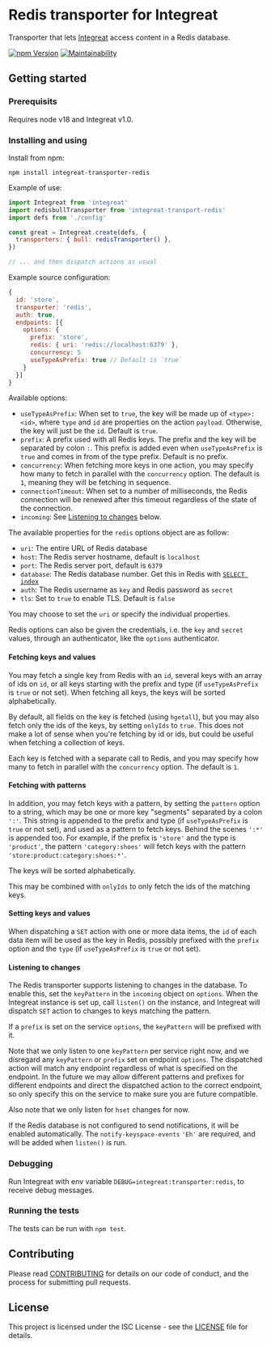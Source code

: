# Redis transporter for Integreat

Transporter that lets
[Integreat](https://github.com/integreat-io/integreat) access content in a Redis
database.

[![npm Version](https://img.shields.io/npm/v/integreat-transporter-redis.svg)](https://www.npmjs.com/package/integreat-transporter-redis)
[![Maintainability](https://api.codeclimate.com/v1/badges/ec5c6ab91498f0c064ab/maintainability)](https://codeclimate.com/github/integreat-io/integreat-transporter-redis/maintainability)

## Getting started

### Prerequisits

Requires node v18 and Integreat v1.0.

### Installing and using

Install from npm:

```
npm install integreat-transporter-redis
```

Example of use:

```javascript
import Integreat from 'integreat'
import redisbullTransporter from 'integreat-transport-redis'
import defs from './config'

const great = Integreat.create(defs, {
  transporters: { bull: redisTransporter() },
})

// ... and then dispatch actions as usual
```

Example source configuration:

```javascript
{
  id: 'store',
  transporter: 'redis',
  auth: true,
  endpoints: [{
    options: {
      prefix: 'store',
      redis: { uri: 'redis://localhost:6379' },
      concurrency: 5
      useTypeAsPrefix: true // Default is `true`
    }
  }]
}
```

Available options:

- `useTypeAsPrefix`: When set to `true`, the key will be made up of
  `<type>:<id>`, where `type` and `id` are properties on the action `payload`.
  Otherwise, the key will just be the `id`. Default is `true`.
- `prefix`: A prefix used with all Redis keys. The prefix and the key will be
  separated by colon `:`. This prefix is added even when `useTypeAsPrefix` is
  `true` and comes in from of the type prefix. Default is no prefix.
- `concurrency`: When fetching more keys in one action, you may specify how many
   to fetch in parallel with the `concurrency` option. The default is `1`,
   meaning they will be fetching in sequence.
- `connectionTimeout`: When set to a number of milliseconds, the Redis
  connection will be renewed after this timeout regardless of the state of the
  connection.
- `incoming`: See [Listening to changes](#listening-to-changes) below.

The available properties for the `redis` options object are as follow:

- `uri`: The entire URL of Redis database
- `host`: The Redis server hostname, default is `localhost`
- `port`: The Redis server port, default is `6379`
- `database`: The Redis database number. Get this in Redis with [`SELECT index`](https://redis.io/commands/select/)
- `auth`: The Redis username as `key` and Redis password as `secret`
- `tls`: Set to `true` to enable TLS. Default is `false`

You may choose to set the `uri` or specify the individual properties.

Redis options can also be given the credentials, i.e. the `key` and `secret`
values, through an authenticator, like the `options` authenticator.

#### Fetching keys and values

You may fetch a single key from Redis with an `id`, several keys with an array
of ids on `id`, or all keys starting with the prefix and type (if
`useTypeAsPrefix` is `true` or not set). When fetching all keys, the keys will
be sorted alphabetically.

By default, all fields on the key is fetched (using `hgetall`), but you may also
fetch only the ids of the keys, by setting `onlyIds` to `true`. This does not
make a lot of sense when you're fetching by id or ids, but could be useful when
fetching a collection of keys.

Each key is fetched with a separate call to Redis, and you may specify how many
to fetch in parallel with the `concurrency` option. The default is `1`.

#### Fetching with patterns

In addition, you may fetch keys with a pattern, by setting the `pattern` option
to a string, which may be one or more key "segments" separated by a colon `':'`.
This string is appended to the prefix and type (if `useTypeAsPrefix` is `true`
or not set), and used as a pattern to fetch keys. Behind the scenes `':*'` is
appended too. For example, if the prefix is `'store'` and the type is
`'product'`, the pattern `'category:shoes'` will fetch keys with the pattern
`'store:product:category:shoes:*'`.

The keys will be sorted alphabetically.

This may be combined with `onlyIds` to only fetch the ids of the matching keys.

#### Setting keys and values

When dispatching a `SET` action with one or more data items, the `id` of each
data item will be used as the key in Redis, possibly prefixed with the `prefix`
option and the `type` (if `useTypeAsPrefix` is `true` or not set).

#### Listening to changes

The Redis transporter supports listening to changes in the database. To enable
this, set the `keyPattern` in the `incoming` object on `options`. When the
Integreat instance is set up, call `listen()` on the instance, and Integreat
will dispatch `SET` action to changes to keys matching the pattern.

If a `prefix` is set on the service `options`, the `keyPattern` will be prefixed
with it.

Note that we only listen to one `keyPattern` per service right now, and we
disregard any `keyPattern` or `prefix` set on endpoint `options`. The dispatched
action will match any endpoint regardless of what is specified on the endpoint.
In the future we may allow different patterns and prefixes for different
endpoints and direct the dispatched action to the correct endpoint, so only
specify this on the service to make sure you are future compatible.

Also note that we only listen for `hset` changes for now.

If the Redis database is not configured to send notifications, it will be
enabled automatically. The `notify-keyspace-events` `'Eh'` are required, and
will be added when `listen()` is run.

### Debugging

Run Integreat with env variable `DEBUG=integreat:transporter:redis`, to receive
debug messages.

### Running the tests

The tests can be run with `npm test`.

## Contributing

Please read
[CONTRIBUTING](https://github.com/integreat-io/integreat-transporter-redis/blob/master/CONTRIBUTING.md)
for details on our code of conduct, and the process for submitting pull
requests.

## License

This project is licensed under the ISC License - see the
[LICENSE](https://github.com/integreat-io/integreat-transporter-redis/blob/master/LICENSE)
file for details.
